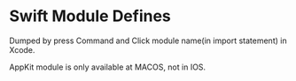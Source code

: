 # Swift Module Defines

Dumped by press Command and Click module name(in import statement) in Xcode.


AppKit module is only available at MACOS, not in IOS.
